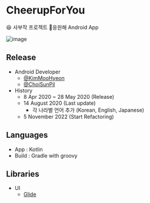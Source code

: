 # CheerupForYou
:laughing: 사부작 프로젝트 :revolving_hearts:응원해 Android App

![image](https://user-images.githubusercontent.com/41554049/200023409-fce82a26-9c36-4bc1-826d-3cc7d819e2d7.png)

## Release
- Android Developer
   - [@KimMooHyeon](https://github.com/KimMooHyeon)
   - [@ChoiSunPil](https://github.com/ChoiSunPil) 
- History
   - 8 Apr 2020 ~ 28 May 2020 (Release) 
   - 14 August 2020 (Last update) 
      - 각 나라별 언어 추가 (Korean, English, Japanese)  
   - 5 November 2022 (Start Refactoring)
## Languages

- App : Kotlin
- Build : Gradle with groovy

## Libraries

- UI
  - [Glide](https://github.com/bumptech/glide)
